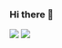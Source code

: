 ### Hi there 👋

<img src="https://github-readme-stats.vercel.app/api?username=fistxzzzz&count_private=true&show_icons=true&theme=radical">
<img src="https://github-readme-stats.vercel.app/api/top-langs/?username=fistxzzzz&show_icons=true&theme=radical">

